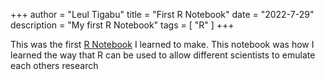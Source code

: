 +++
author = "Leul Tigabu"
title = "First R Notebook"
date = "2022-7-29"
description  = "My first R Notebook"
tags = [
  "R"
]
+++

This was the first [R Notebook](First-Notebook.Rmd) I learned to make.
This notebook was how I learned the way that R can be used to allow different scientists to emulate each others research 
